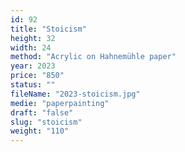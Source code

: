 ```yaml
---
id: 92
title: "Stoicism"
height: 32
width: 24
method: "Acrylic on Hahnemühle paper"
year: 2023
price: "850"
status: ""
fileName: "2023-stoicism.jpg"
medie: "paperpainting"
draft: "false"
slug: "stoicism"
weight: "110"
---
```

